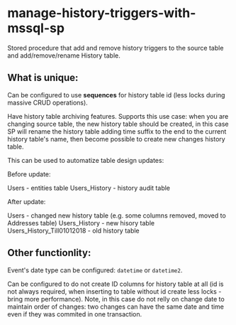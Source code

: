 # manage-history-triggers-with-mssql-sp
Stored procedure that add and remove history triggers to the source table and add/remove/rename History table.

## What is unique:

Can be configured to use **sequences** for history table id (less locks during massive CRUD operations).

Have history table archiving features. Supports this use case: when you are changing source table, the new history table should be created, in this case SP will rename the history table adding time suffix to the end to the current history table's name, then become possible to create new changes history table.

This can be used to automatize table design updates:

Before update:

Users - entities table
Users_History - history audit table

After update:

Users - changed new history table (e.g. some columns removed, moved to Addresses table)
Users_History - new hisory table
Users_History_Till01012018 - old history table


## Other functionlity:

Event's date type can be configured: `datetime` or `datetime2`.

Can be configured to do not create ID columns for history table at all (id is not always required, when inserting to table without id create less locks - bring more performance). Note, in this case do not relly on change date to maintain order of changes: two changes can have the same date and time even if they was commited in one transaction.
